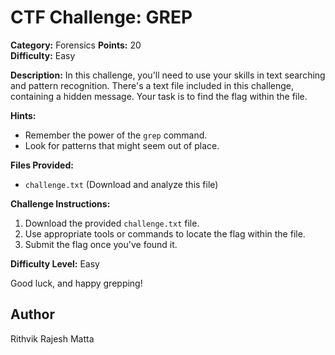 # CTF Challenge: GREP

**Category:** Forensics
**Points:** 20  
**Difficulty:** Easy  

**Description:**
In this challenge, you'll need to use your skills in text searching and pattern recognition. There's a text file included in this challenge, containing a hidden message. Your task is to find the flag within the file.

**Hints:**
- Remember the power of the `grep` command.
- Look for patterns that might seem out of place.
  
**Files Provided:**
- `challenge.txt` (Download and analyze this file)

**Challenge Instructions:**
1. Download the provided `challenge.txt` file.
2. Use appropriate tools or commands to locate the flag within the file.
3. Submit the flag once you've found it.

**Difficulty Level:** Easy

Good luck, and happy grepping!

## Author
Rithvik Rajesh Matta